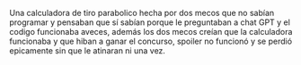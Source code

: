 Una calculadora de tiro parabolico hecha por dos mecos que no sabían programar y pensaban que sí sabían porque le preguntaban a chat GPT y el codigo funcionaba aveces, además los dos mecos creían que la calculadora funcionaba y que hiban a ganar el concurso, spoiler no funcionó y se perdió epicamente sin que le atinaran ni una vez. 

